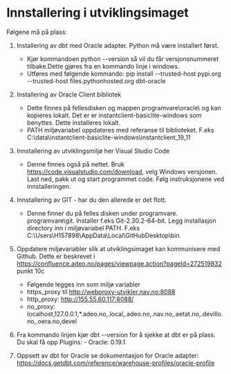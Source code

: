 # Innstallering i utviklingsimaget


Følgene må på plass:

1. Installering av dbt med Oracle adapter. Python må være installert først.
   - Kjør kommandoen python --version så vil du får versjonsnummeret tilbake.Dette gjøres fra en kommando linje i windows.
   - Utføres med følgende kommando: pip install --trusted-host pypi.org --trusted-host  files.pythonhosted.org dbt-oracle
2. Installering av Oracle Client bibliotek
   - Dette finnes på fellesdisken og mappen programvare\oracle\ og kan kopieres lokalt. Det er er instantclient-basiclite-windows som benyttes. Dette installeres lokalt.
   - PATH miljøvariabel oppdateres med referanse til biblioteket. F.eks C:\data\instantclient-basiclite-windows\instantclient_19_11
3. Innstallering av utviklingsmiljø her Visual Studio Code
   - Denne finnes også på nettet. Bruk https://code.visualstudio.com/download, velg Windows versjonen. Last ned, pakk ut og start programmet code. Følg instruksjonene ved innstalleringen.
4. Innstallering av GIT - har du den allerede er det flott.
   - Denne finner du på felles disken under programvare. programvare\git\. Installer f.eks Git-2.30.2-64-bit. Legg installasjon directory inn i miljøvariabel  PATH. F.eks C:\Users\H157898\AppData\Local\GitHubDesktop\bin
 
5. Oppdatere miljøvariabler slik at utviklingsimaget kan kommunisere med Github. Dette er beskrevet i https://confluence.adeo.no/pages/viewpage.action?pageId=272519832 punkt 10c 
   - Følgende legges inn som miljø variabler 
   - https_proxy til http://webproxy-utvikler.nav.no:8088
   - http_proxy: http://155.55.60.117:8088/
   - no_proxy: localhost,127.0.0.1,*.adeo.no,.local,.adeo.no,.nav.no,.aetat.no,.devillo.no,.oera.no,devel

6. Fra kommando linjen kjør dbt --version for å sjekke at dbt er på plass. Du skal få opp Plugins: - Oracle: 0.19.1
7. Oppsett av dbt for Oracle se dokumentasjon for Oracle adapter: https://docs.getdbt.com/reference/warehouse-profiles/oracle-profile
  





 
